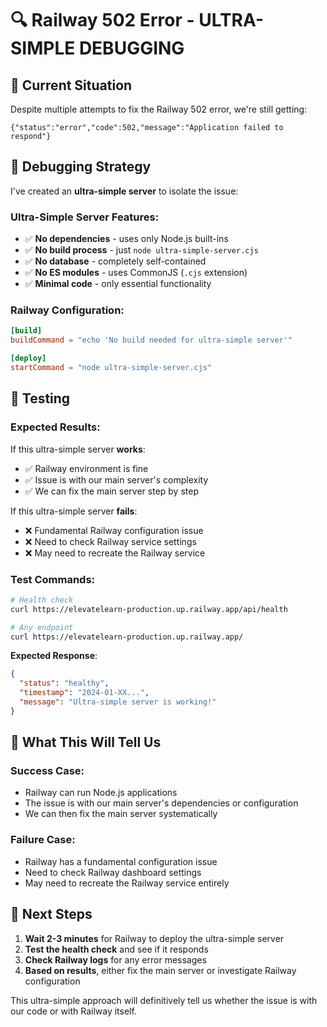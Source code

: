 # 🔍 Railway 502 Error - ULTRA-SIMPLE DEBUGGING

## 🚨 **Current Situation**

Despite multiple attempts to fix the Railway 502 error, we're still getting:
```
{"status":"error","code":502,"message":"Application failed to respond"}
```

## 🎯 **Debugging Strategy**

I've created an **ultra-simple server** to isolate the issue:

### Ultra-Simple Server Features:
- ✅ **No dependencies** - uses only Node.js built-ins
- ✅ **No build process** - just `node ultra-simple-server.cjs`
- ✅ **No database** - completely self-contained
- ✅ **No ES modules** - uses CommonJS (`.cjs` extension)
- ✅ **Minimal code** - only essential functionality

### Railway Configuration:
```toml
[build]
buildCommand = "echo 'No build needed for ultra-simple server'"

[deploy]
startCommand = "node ultra-simple-server.cjs"
```

## 🧪 **Testing**

### Expected Results:
If this ultra-simple server **works**:
- ✅ Railway environment is fine
- ✅ Issue is with our main server's complexity
- ✅ We can fix the main server step by step

If this ultra-simple server **fails**:
- ❌ Fundamental Railway configuration issue
- ❌ Need to check Railway service settings
- ❌ May need to recreate the Railway service

### Test Commands:
```bash
# Health check
curl https://elevatelearn-production.up.railway.app/api/health

# Any endpoint
curl https://elevatelearn-production.up.railway.app/
```

**Expected Response**:
```json
{
  "status": "healthy",
  "timestamp": "2024-01-XX...",
  "message": "Ultra-simple server is working!"
}
```

## 📝 **What This Will Tell Us**

### Success Case:
- Railway can run Node.js applications
- The issue is with our main server's dependencies or configuration
- We can then fix the main server systematically

### Failure Case:
- Railway has a fundamental configuration issue
- Need to check Railway dashboard settings
- May need to recreate the Railway service entirely

## 🚀 **Next Steps**

1. **Wait 2-3 minutes** for Railway to deploy the ultra-simple server
2. **Test the health check** and see if it responds
3. **Check Railway logs** for any error messages
4. **Based on results**, either fix the main server or investigate Railway configuration

This ultra-simple approach will definitively tell us whether the issue is with our code or with Railway itself.
